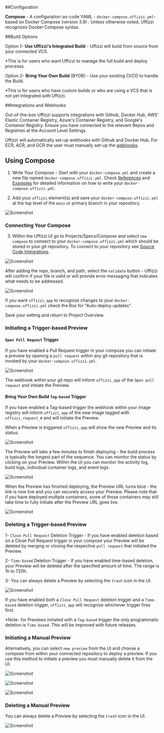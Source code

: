 ##Configuration

**Compose**  - A configuration-as-code YAML - `docker-compose.uffizzi.yml`- based on Docker Compose (version 3.9) .
            Unless otherwise noted, Uffizzi recognizes Docker Compose syntax.


##Build Options

Option 1- **Use Uffizzi's Integrated Build** - Uffizzi will build from source from your connected VCS.

   *This is for users who want Uffizzi to manage the full build and deploy processs.
   
Option 2- **Bring Your Own Build** (BYOB) - Use your existing CI/CD to handle the Build. 
     
   *This is for users who have custom builds or who are using a VCS that is not yet integrated with Uffizzi.

##Integrations and Webhooks

Out-of-the-box Uffizzi supports integrations with Github, Docker Hub, AWS' Elastic Container Registry, Azure's Container Registry, and Google's Container Registry.  Ensure you have connected to the relevant Repos and Registries at the Account Level Settings.  

Uffizzi will automatically set-up webhooks with Github and Docker Hub.  For ECR, ACR, and GCR the user must manually set-up the [webhooks](config/container-registry-integrations.md).

## Using Compose

1. Write Your Compose - Start with your `docker-compose.yml` and create a new file named `docker-compose.uffizzi.yml`.  Check [References](config/compose-spec/) and [Examples](examples/example-compose.md) for detailed information on how to write your `docker-compose.uffizzi.yml`.  


2. Add your `uffizzi` element(s) and save your `docker-compose.uffizzi.yml` at the top level of the `main` or primary branch in your repository.  

![Screenshot](assets/images/compose-in-git.png)

### Connecting Your Compose

3. Within the Uffizzi UI go to Projects/Specs/Compose and select `new compose` to connect to your `docker-compose.uffizzi.yml` which should be stored in your git repository.  To connect to your repository see [Source Code Integrations](config/git-integrations.md).

![Screenshot](assets/images/compose-one.png)

After adding the repo, branch, and path, select the `validate` button - Uffizzi will confirm if your file is valid or will provide error messaging that indicates what needs to be addressed.

![Screenshot](assets/images/add-compose.png)

If you want `uffizzi_app` to recognize changes to your `docker-compose.uffizzi.yml` check the Box for "Auto-deploy updates".

Save your setting and return to Project Overview.

### Initiating a Trigger-based Preview

#### `Open Pull Request` Trigger 
 If you have enabled a Pull Request trigger in your compose you can initiate a preview by opening a `pull request` within any git repository that is invoked by your `docker-compose.uffizzi.yml`.

![Screenshot](assets/images/open-pr.png)

The webhook within your git repo will inform `uffizzi_app` of the `Open pull request` and initiate the Preview.

#### Bring Your Own Build `Tag-based` Trigger
 If you have enabled a Tag-based trigger the webhook within your image registry will inform `uffizzi_app` of the new image tagged with `uffizzi_request_#` and will initiate the Preview.

When a Preview is triggered `uffizzi_app` will show the new Preview and its status:

![Screenshot](assets/images/initiated-preview.png)

The Preview will take a few minutes to finish deploying - the build process is typically the longest part of the sequence.  You can monitor the status by clicking on your Preview.  Within the UI you can monitor the activity log, build logs, individual container logs, and event logs.

![Screenshot](assets/images/preview-status.png)


When the Preview has finished deploying, the Preview URL turns blue - the link is now live and you can securely access your Preview.  Please note that if you have deployed multiple containers, some of those containers may still take time to fully initiate after the Preview URL goes live.

![Screenshot](assets/images/preview-link-live.png)

### Deleting a Trigger-based Preview

1- `Close Pull Request` Deletion Trigger - If you have enabled deletion based on a Close Pull Request trigger in your compose your Preview will be deleted by merging or closing the respective `pull request` that initiated the Preview.

2- `Time-based` Deletion Trigger - If you have enabled time-based deletion, your Preview will be deleted after the specified amount of time. The range is 1h to 720h.

3- You can always delete a Preview by selecting the `trash` icon in the UI.

![Screenshot](assets/images/delete.png)

If you have enabled both a `Close Pull Request` deletion trigger and a `Time-based` deletion trigger, `uffizzi_app` will recognize whichever trigger fires first.

*Note- for Previews initiated with a `Tag-based` trigger the only programmatic deletion is `Time-based`.  This will be improved with future releases.

### Initiating a Manual Preview

Alternatively, you can select `new preview` from the UI and choose a compose from within your connected repository to deploy a preview.  If you use this method to initiate a preview you must manually delete it from the UI.

![Screenshot](assets/images/compose-two.png)

![Screenshot](assets/images/compose-three.png)

![Screenshot](assets/images/compose-four.png)


### Deleting a Manual Preview

You can always delete a Preview by selecting the `trash` icon in the UI.

![Screenshot](assets/images/delete.png)
